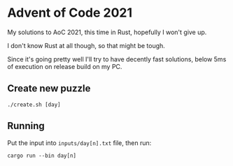 # Advent of Code 2021

My solutions to AoC 2021, this time in Rust, hopefully I won't give up.

I don't know Rust at all though, so that might be tough.

Since it's going pretty well I'll try to have decently fast solutions, below 5ms of execution on release build on my PC.

## Create new puzzle

`./create.sh [day]`

## Running

Put the input into `inputs/day[n].txt` file, then run:

`cargo run --bin day[n]`
